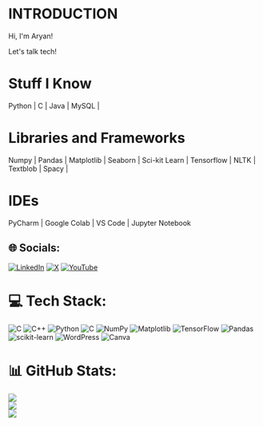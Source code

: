 # INTRODUCTION

Hi, I'm Aryan!

Let's talk tech!


# Stuff I Know
Python | C | Java | MySQL | 

# Libraries and Frameworks
Numpy | Pandas | Matplotlib | Seaborn | Sci-kit Learn | Tensorflow | NLTK | Textblob | Spacy | 

# IDEs
PyCharm | Google Colab | VS Code | Jupyter Notebook 

## 🌐 Socials:
[![LinkedIn](https://img.shields.io/badge/LinkedIn-%230077B5.svg?logo=linkedin&logoColor=white)](https://linkedin.com/in/https://www.linkedin.com/in/aryan-jha-63bab3288/) [![X](https://img.shields.io/badge/X-black.svg?logo=X&logoColor=white)](https://x.com/aeyyjeyy98) [![YouTube](https://img.shields.io/badge/YouTube-%23FF0000.svg?logo=YouTube&logoColor=white)](https://youtube.com/@aryanjha2005) 

# 💻 Tech Stack:
![C](https://img.shields.io/badge/c-%2300599C.svg?style=for-the-badge&logo=c&logoColor=white) ![C++](https://img.shields.io/badge/c++-%2300599C.svg?style=for-the-badge&logo=c%2B%2B&logoColor=white) ![Python](https://img.shields.io/badge/python-3670A0?style=for-the-badge&logo=python&logoColor=ffdd54) ![C](https://img.shields.io/badge/c-%2300599C.svg?style=for-the-badge&logo=c&logoColor=white) ![NumPy](https://img.shields.io/badge/numpy-%23013243.svg?style=for-the-badge&logo=numpy&logoColor=white) ![Matplotlib](https://img.shields.io/badge/Matplotlib-%23ffffff.svg?style=for-the-badge&logo=Matplotlib&logoColor=black) ![TensorFlow](https://img.shields.io/badge/TensorFlow-%23FF6F00.svg?style=for-the-badge&logo=TensorFlow&logoColor=white) ![Pandas](https://img.shields.io/badge/pandas-%23150458.svg?style=for-the-badge&logo=pandas&logoColor=white) ![scikit-learn](https://img.shields.io/badge/scikit--learn-%23F7931E.svg?style=for-the-badge&logo=scikit-learn&logoColor=white) ![WordPress](https://img.shields.io/badge/WordPress-%23117AC9.svg?style=for-the-badge&logo=WordPress&logoColor=white) ![Canva](https://img.shields.io/badge/Canva-%2300C4CC.svg?style=for-the-badge&logo=Canva&logoColor=white)
# 📊 GitHub Stats:
![](https://github-readme-stats.vercel.app/api?username=aeyjeyaryan&theme=dark&hide_border=false&include_all_commits=false&count_private=false)<br/>
![](https://github-readme-streak-stats.herokuapp.com/?user=aeyjeyaryan&theme=dark&hide_border=false)<br/>
![](https://github-readme-stats.vercel.app/api/top-langs/?username=aeyjeyaryan&theme=dark&hide_border=false&include_all_commits=false&count_private=false&layout=compact)


<!-- Proudly created with GPRM ( https://gprm.itsvg.in ) -->
